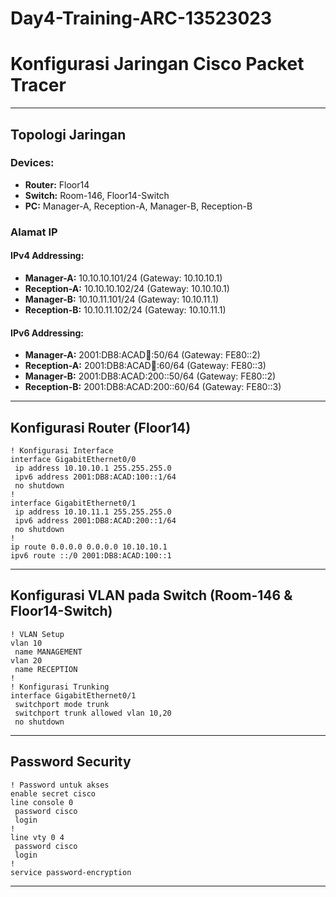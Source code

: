 # Day4-Training-ARC-13523023

# **Konfigurasi Jaringan Cisco Packet Tracer**

---

## **Topologi Jaringan**
### **Devices:**
- **Router:** Floor14
- **Switch:** Room-146, Floor14-Switch
- **PC:** Manager-A, Reception-A, Manager-B, Reception-B

### **Alamat IP**
#### **IPv4 Addressing:**
- **Manager-A:** 10.10.10.101/24 (Gateway: 10.10.10.1)
- **Reception-A:** 10.10.10.102/24 (Gateway: 10.10.10.1)
- **Manager-B:** 10.10.11.101/24 (Gateway: 10.10.11.1)
- **Reception-B:** 10.10.11.102/24 (Gateway: 10.10.11.1)

#### **IPv6 Addressing:**
- **Manager-A:** 2001:DB8:ACAD:100::50/64 (Gateway: FE80::2)
- **Reception-A:** 2001:DB8:ACAD:100::60/64 (Gateway: FE80::3)
- **Manager-B:** 2001:DB8:ACAD:200::50/64 (Gateway: FE80::2)
- **Reception-B:** 2001:DB8:ACAD:200::60/64 (Gateway: FE80::3)

---

## **Konfigurasi Router (Floor14)**
```cisco
! Konfigurasi Interface
interface GigabitEthernet0/0
 ip address 10.10.10.1 255.255.255.0
 ipv6 address 2001:DB8:ACAD:100::1/64
 no shutdown
!
interface GigabitEthernet0/1
 ip address 10.10.11.1 255.255.255.0
 ipv6 address 2001:DB8:ACAD:200::1/64
 no shutdown
!
ip route 0.0.0.0 0.0.0.0 10.10.10.1
ipv6 route ::/0 2001:DB8:ACAD:100::1
```

---

## **Konfigurasi VLAN pada Switch (Room-146 & Floor14-Switch)**
```cisco
! VLAN Setup
vlan 10
 name MANAGEMENT
vlan 20
 name RECEPTION
!
! Konfigurasi Trunking
interface GigabitEthernet0/1
 switchport mode trunk
 switchport trunk allowed vlan 10,20
 no shutdown
```

---

## **Password Security**
```cisco
! Password untuk akses
enable secret cisco
line console 0
 password cisco
 login
!
line vty 0 4
 password cisco
 login
!
service password-encryption
```

---
